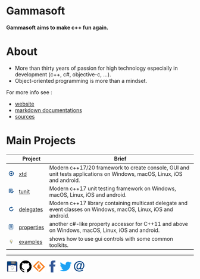 # Gammasoft

**Gammasoft aims to make c++ fun again.**

<!--- ![background_img](docs/pictures/gammasoft.png) --->

# About

* More than thirty years of passion for high technology especially in development (c++, c#, objective-c, ...).
* Object-oriented programming is more than a mindset.

For more info see :

* [website](https://gammasoft71.wixsite.com/gammasoft)
* [markdown documentations](docs/home.md)
* [sources](https://github.com/gammasoft71)

# Main Projects

|                                                                                | Project                                                 | Brief                                                                                                                  |
|--------------------------------------------------------------------------------|---------------------------------------------------------|------------------------------------------------------------------------------------------------------------------------|
| [![](docs/pictures/xtd.png)](https://github.com/gammasoft71/xtd/blob/master/README.md)               | [xtd](https://github.com/gammasoft71/xtd/blob/master/README.md)               | Modern c++17/20 framework to create console, GUI and unit tests applications on Windows, macOS, Linux, iOS and android. |
| [![](docs/pictures/tunit.png)](https://github.com/gammasoft71/tunit/blob/master/README.md)           | [tunit](https://github.com/gammasoft71/tunit/blob/master/README.md)           | Modern c++17 unit testing framework on Windows, macOS, Linux, iOS and android.                                         |
| [![](docs/pictures/delegates.png)](https://github.com/gammasoft71/delegates/blob/master/README.md)   | [delegates](https://github.com/gammasoft71/delegates/blob/master/README.md)   | Modern c++17 library containing multicast delegate and event classes on Windows, macOS, Linux, iOS and android.        |
| [![](docs/pictures/properties.png)](https://github.com/gammasoft71/properties/blob/master/README.md) | [properties](https://github.com/gammasoft71/properties/blob/master/README.md) | another c#-like property accessor for C++11 and above on Windows, macOS, Linux, iOS and android.                       |
| [![](docs/pictures/examples.png)](https://github.com/gammasoft71/examples/blob/master/README.md)     | [examples](https://github.com/gammasoft71/examples/blob/master/README.md)     | shows how to use gui controls with some common toolkits.                                                               |

______________________________________________________________________________________________

[![gammasoft_img](docs/pictures/gammasoft32.png)](https://gammasoft71.wixsite.com/gammasoft) [![github_img](docs/pictures/github32.png)](https://github.com/gammasoft71) [![github_img](docs/pictures/sourceforge32.png)](https://sourceforge.net/u/gammasoft71) [![facebook_img](docs/pictures/facebook32.png)](https://www.facebook.com/gammasoft71) [![twitter_img](docs/pictures/twitter32.png)](https://twitter.com/gammasoft71) [![mail_img](docs/pictures/mail32.png)](mailto:gammasoft71@gmail.com)
